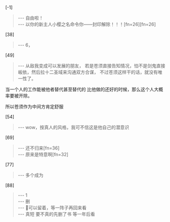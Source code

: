 
[-1] 
>--- 自由啦！<br>
>--- 以你的新主人小樱之名命令你——封印解除！！！[fn=26][fn=26]<br>

[38] 
>--- 6，<br>

[49] 
>--- 从敌我变成可以发展的朋友，
若是苍须直接告知情况，怕不是剑鬼直接皈依，然后拉十二圣域来沟通双方合谋，
不过苍须这样干的话，就没有唯一性了。

当一个人的工作能被他者替代甚至替代的
比他做的还好的时候，那么这个人大概率要被开除。

所以苍须作为中间方肯定舒服<br>

[54] 
>--- wow，按真人的风格，我可不信这是他自己的潜意识<br>

[69] 
>--- 还不归来[fn=36]<br>
>--- 原来是特意啊[fn=32]<br>

[77] 
>--- 多个成为<br>

[88] 
>--- 1<br>
>--- 删<br>
>--- 🤔可以留着，等一阵子再回来看<br>
>--- 真短 要不真的先删了书 等一年后看<br>
